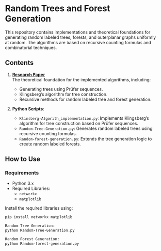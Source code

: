 # Random Trees and Forest Generation

This repository contains implementations and theoretical foundations for generating random labeled trees, forests, and outerplanar graphs uniformly at random. The algorithms are based on recursive counting formulas and combinatorial techniques.

## Contents

1. **[Research Paper](Research_paper.pdf)**  
   The theoretical foundation for the implemented algorithms, including:  
   - Generating trees using Prüfer sequences.  
   - Klingsberg’s algorithm for tree construction.  
   - Recursive methods for random labeled tree and forest generation.

2. **Python Scripts**:
   - `Klinsberg-Algorith_implementation.py`: Implements Klingsberg’s algorithm for tree construction based on Prüfer sequences.
   - `Random-Tree-Generation.py`: Generates random labeled trees using recursive counting formulas.
   - `Random-forest-generation.py`: Extends the tree generation logic to create random labeled forests.

## How to Use

### Requirements
- Python 3.x  
- Required Libraries:
  - `networkx`
  - `matplotlib`

Install the required libraries using:
```bash
pip install networkx matplotlib

Random Tree Generation:
python Random-Tree-Generation.py

Random Forest Generation:
python Random-forest-generation.py


